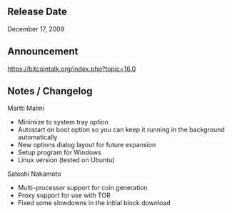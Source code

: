 ## Release Date
December 17, 2009

## Announcement

https://bitcointalk.org/index.php?topic=16.0

## Notes / Changelog

Martti Malmi
 - Minimize to system tray option
 - Autostart on boot option so you can keep it running in the background automatically
 - New options dialog layout for future expansion
 - Setup program for Windows
 - Linux version (tested on Ubuntu)

Satoshi Nakamoto
 - Multi-processor support for coin generation
 - Proxy support for use with TOR
 - Fixed some slowdowns in the initial block download